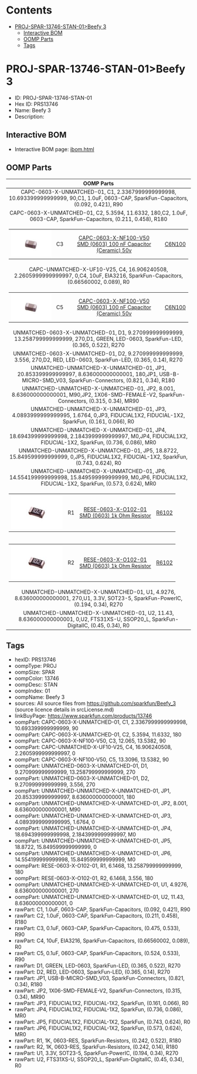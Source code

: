 



Contents
========

* [PROJ-SPAR-13746-STAN-01>Beefy 3](#proj-spar-13746-stan-01beefy-3)
	* [Interactive BOM](#interactive-bom)
	* [OOMP Parts](#oomp-parts)
	* [Tags](#tags)

# PROJ-SPAR-13746-STAN-01>Beefy 3

- ID: PROJ-SPAR-13746-STAN-01
- Hex ID: PRS13746
- Name: Beefy 3
- Description: 

## Interactive BOM

- Interactive BOM page: [ibom.html](kicad/bom/ibom.html)

## OOMP Parts
  

|OOMP Parts|
| :---: |
|CAPC-0603-X-UNMATCHED-01, C1, 2.3367999999999998, 10.693399999999999, 90,C1, 1.0uF, 0603-CAP, SparkFun-Capacitors, (0.092, 0.421), R90|
|CAPC-0603-X-UNMATCHED-01, C2, 5.3594, 11.6332, 180,C2, 1.0uF, 0603-CAP, SparkFun-Capacitors, (0.211, 0.458), R180|
|<table><tr><td>![CAPC-0603-X-NF100-V50](https://raw.githubusercontent.com/oomlout/oomlout_OOMP_parts/main/CAPC-0603-X-NF100-V50/image_140.jpg)</td><td> C3</td><td>[CAPC-0603-X-NF100-V50<br>SMD (0603) 100 nF Capacitor (Ceramic) 50v](https://github.com/oomlout/oomlout_OOMP_parts/tree/main/CAPC-0603-X-NF100-V50/)</td><td>[C6N100](https://github.com/oomlout/oomlout_OOMP_parts/tree/main/CAPC-0603-X-NF100-V50/)</td></tr></table>|
|CAPC-UNMATCHED-X-UF10-V25, C4, 16.906240508, 2.2605999999999997, 0,C4, 10uF, EIA3216, SparkFun-Capacitors, (0.66560002, 0.089), R0|
|<table><tr><td>![CAPC-0603-X-NF100-V50](https://raw.githubusercontent.com/oomlout/oomlout_OOMP_parts/main/CAPC-0603-X-NF100-V50/image_140.jpg)</td><td> C5</td><td>[CAPC-0603-X-NF100-V50<br>SMD (0603) 100 nF Capacitor (Ceramic) 50v](https://github.com/oomlout/oomlout_OOMP_parts/tree/main/CAPC-0603-X-NF100-V50/)</td><td>[C6N100](https://github.com/oomlout/oomlout_OOMP_parts/tree/main/CAPC-0603-X-NF100-V50/)</td></tr></table>|
|UNMATCHED-0603-X-UNMATCHED-01, D1, 9.270999999999999, 13.258799999999999, 270,D1, GREEN, LED-0603, SparkFun-LED, (0.365, 0.522), R270|
|UNMATCHED-0603-X-UNMATCHED-01, D2, 9.270999999999999, 3.556, 270,D2, RED, LED-0603, SparkFun-LED, (0.365, 0.14), R270|
|UNMATCHED-UNMATCHED-X-UNMATCHED-01, JP1, 20.853399999999997, 8.636000000000001, 180,JP1, USB-B-MICRO-SMD_V03, SparkFun-Connectors, (0.821, 0.34), R180|
|UNMATCHED-UNMATCHED-X-UNMATCHED-01, JP2, 8.001, 8.636000000000001, M90,JP2, 1X06-SMD-FEMALE-V2, SparkFun-Connectors, (0.315, 0.34), MR90|
|UNMATCHED-UNMATCHED-X-UNMATCHED-01, JP3, 4.0893999999999995, 1.6764, 0,JP3, FIDUCIAL1X2, FIDUCIAL-1X2, SparkFun, (0.161, 0.066), R0|
|UNMATCHED-UNMATCHED-X-UNMATCHED-01, JP4, 18.694399999999998, 2.1843999999999997, M0,JP4, FIDUCIAL1X2, FIDUCIAL-1X2, SparkFun, (0.736, 0.086), MR0|
|UNMATCHED-UNMATCHED-X-UNMATCHED-01, JP5, 18.8722, 15.849599999999999, 0,JP5, FIDUCIAL1X2, FIDUCIAL-1X2, SparkFun, (0.743, 0.624), R0|
|UNMATCHED-UNMATCHED-X-UNMATCHED-01, JP6, 14.554199999999998, 15.849599999999999, M0,JP6, FIDUCIAL1X2, FIDUCIAL-1X2, SparkFun, (0.573, 0.624), MR0|
|<table><tr><td>![RESE-0603-X-O102-01](https://raw.githubusercontent.com/oomlout/oomlout_OOMP_parts/main/RESE-0603-X-O102-01/image_140.jpg)</td><td> R1</td><td>[RESE-0603-X-O102-01<br>SMD (0603) 1k Ohm Resistor](https://github.com/oomlout/oomlout_OOMP_parts/tree/main/RESE-0603-X-O102-01/)</td><td>[R6102](https://github.com/oomlout/oomlout_OOMP_parts/tree/main/RESE-0603-X-O102-01/)</td></tr></table>|
|<table><tr><td>![RESE-0603-X-O102-01](https://raw.githubusercontent.com/oomlout/oomlout_OOMP_parts/main/RESE-0603-X-O102-01/image_140.jpg)</td><td> R2</td><td>[RESE-0603-X-O102-01<br>SMD (0603) 1k Ohm Resistor](https://github.com/oomlout/oomlout_OOMP_parts/tree/main/RESE-0603-X-O102-01/)</td><td>[R6102](https://github.com/oomlout/oomlout_OOMP_parts/tree/main/RESE-0603-X-O102-01/)</td></tr></table>|
|UNMATCHED-UNMATCHED-X-UNMATCHED-01, U1, 4.9276, 8.636000000000001, 270,U1, 3.3V, SOT23-5, SparkFun-PowerIC, (0.194, 0.34), R270|
|UNMATCHED-UNMATCHED-X-UNMATCHED-01, U2, 11.43, 8.636000000000001, 0,U2, FTS31XS-U, SSOP20_L, SparkFun-DigitalIC, (0.45, 0.34), R0|

## Tags

- hexID: PRS13746
- oompType: PROJ
- oompSize: SPAR
- oompColor: 13746
- oompDesc: STAN
- oompIndex: 01
- oompName: Beefy 3
- sources: All source files from https://github.com/sparkfun/Beefy_3 (source licence details in srcLicense.md)
- linkBuyPage: https://www.sparkfun.com/products/13746
- oompPart: CAPC-0603-X-UNMATCHED-01, C1, 2.3367999999999998, 10.693399999999999, 90
- oompPart: CAPC-0603-X-UNMATCHED-01, C2, 5.3594, 11.6332, 180
- oompPart: CAPC-0603-X-NF100-V50, C3, 12.065, 13.5382, 90
- oompPart: CAPC-UNMATCHED-X-UF10-V25, C4, 16.906240508, 2.2605999999999997, 0
- oompPart: CAPC-0603-X-NF100-V50, C5, 13.3096, 13.5382, 90
- oompPart: UNMATCHED-0603-X-UNMATCHED-01, D1, 9.270999999999999, 13.258799999999999, 270
- oompPart: UNMATCHED-0603-X-UNMATCHED-01, D2, 9.270999999999999, 3.556, 270
- oompPart: UNMATCHED-UNMATCHED-X-UNMATCHED-01, JP1, 20.853399999999997, 8.636000000000001, 180
- oompPart: UNMATCHED-UNMATCHED-X-UNMATCHED-01, JP2, 8.001, 8.636000000000001, M90
- oompPart: UNMATCHED-UNMATCHED-X-UNMATCHED-01, JP3, 4.0893999999999995, 1.6764, 0
- oompPart: UNMATCHED-UNMATCHED-X-UNMATCHED-01, JP4, 18.694399999999998, 2.1843999999999997, M0
- oompPart: UNMATCHED-UNMATCHED-X-UNMATCHED-01, JP5, 18.8722, 15.849599999999999, 0
- oompPart: UNMATCHED-UNMATCHED-X-UNMATCHED-01, JP6, 14.554199999999998, 15.849599999999999, M0
- oompPart: RESE-0603-X-O102-01, R1, 6.1468, 13.258799999999999, 180
- oompPart: RESE-0603-X-O102-01, R2, 6.1468, 3.556, 180
- oompPart: UNMATCHED-UNMATCHED-X-UNMATCHED-01, U1, 4.9276, 8.636000000000001, 270
- oompPart: UNMATCHED-UNMATCHED-X-UNMATCHED-01, U2, 11.43, 8.636000000000001, 0
- rawPart: C1, 1.0uF, 0603-CAP, SparkFun-Capacitors, (0.092, 0.421), R90
- rawPart: C2, 1.0uF, 0603-CAP, SparkFun-Capacitors, (0.211, 0.458), R180
- rawPart: C3, 0.1uF, 0603-CAP, SparkFun-Capacitors, (0.475, 0.533), R90
- rawPart: C4, 10uF, EIA3216, SparkFun-Capacitors, (0.66560002, 0.089), R0
- rawPart: C5, 0.1uF, 0603-CAP, SparkFun-Capacitors, (0.524, 0.533), R90
- rawPart: D1, GREEN, LED-0603, SparkFun-LED, (0.365, 0.522), R270
- rawPart: D2, RED, LED-0603, SparkFun-LED, (0.365, 0.14), R270
- rawPart: JP1, USB-B-MICRO-SMD_V03, SparkFun-Connectors, (0.821, 0.34), R180
- rawPart: JP2, 1X06-SMD-FEMALE-V2, SparkFun-Connectors, (0.315, 0.34), MR90
- rawPart: JP3, FIDUCIAL1X2, FIDUCIAL-1X2, SparkFun, (0.161, 0.066), R0
- rawPart: JP4, FIDUCIAL1X2, FIDUCIAL-1X2, SparkFun, (0.736, 0.086), MR0
- rawPart: JP5, FIDUCIAL1X2, FIDUCIAL-1X2, SparkFun, (0.743, 0.624), R0
- rawPart: JP6, FIDUCIAL1X2, FIDUCIAL-1X2, SparkFun, (0.573, 0.624), MR0
- rawPart: R1, 1K, 0603-RES, SparkFun-Resistors, (0.242, 0.522), R180
- rawPart: R2, 1K, 0603-RES, SparkFun-Resistors, (0.242, 0.14), R180
- rawPart: U1, 3.3V, SOT23-5, SparkFun-PowerIC, (0.194, 0.34), R270
- rawPart: U2, FTS31XS-U, SSOP20_L, SparkFun-DigitalIC, (0.45, 0.34), R0

